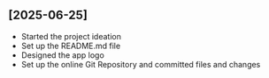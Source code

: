 ## [2025-06-25]
- Started the project ideation
- Set up the README.md file 
- Designed the app logo
- Set up the online Git Repository and committed files and changes